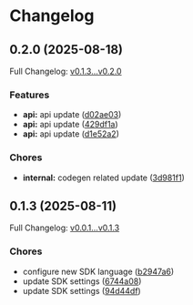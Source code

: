 # Changelog

## 0.2.0 (2025-08-18)

Full Changelog: [v0.1.3...v0.2.0](https://github.com/Benchify/benchify-sdk-python/compare/v0.1.3...v0.2.0)

### Features

* **api:** api update ([d02ae03](https://github.com/Benchify/benchify-sdk-python/commit/d02ae03649ef0970a556c301f03279fcce34768a))
* **api:** api update ([429df1a](https://github.com/Benchify/benchify-sdk-python/commit/429df1a7e793d18ca7160acb424ef0f95d0fea54))
* **api:** api update ([d1e52a2](https://github.com/Benchify/benchify-sdk-python/commit/d1e52a2d248db65cfaea5e1f330043d71def9ab2))


### Chores

* **internal:** codegen related update ([3d981f1](https://github.com/Benchify/benchify-sdk-python/commit/3d981f1e780b2cf74fbe5c9244b3488c923d5518))

## 0.1.3 (2025-08-11)

Full Changelog: [v0.0.1...v0.1.3](https://github.com/Benchify/benchify-sdk-python/compare/v0.0.1...v0.1.3)

### Chores

* configure new SDK language ([b2947a6](https://github.com/Benchify/benchify-sdk-python/commit/b2947a6d28b64d77a43add29773e1f5044a4b793))
* update SDK settings ([6744a08](https://github.com/Benchify/benchify-sdk-python/commit/6744a084c082925416efd1f4eaf2a3fa6319a8fe))
* update SDK settings ([94d44df](https://github.com/Benchify/benchify-sdk-python/commit/94d44dfa86ec52e67c81c1bce48f7551cdd2e551))
